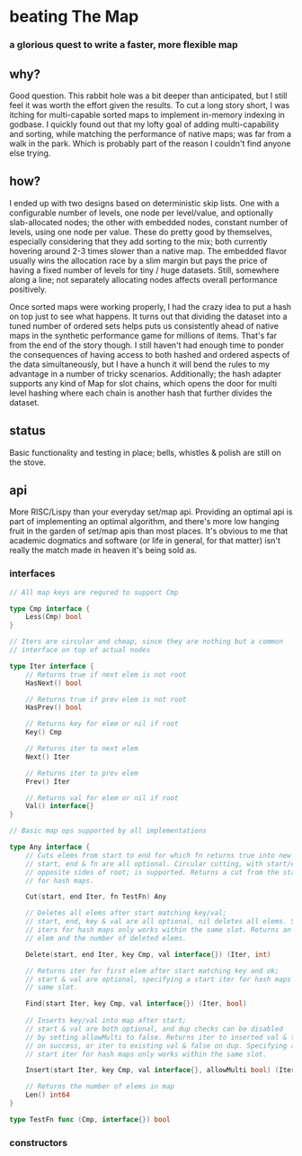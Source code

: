 # beating The Map
### a glorious quest to write a faster, more flexible map

## why?
Good question. This rabbit hole was a bit deeper than anticipated, but I still feel it was worth the effort given the results. To cut a long story short, I was itching for multi-capable sorted maps to implement in-memory indexing in godbase. I quickly found out that my lofty goal of adding multi-capability and sorting, while matching the performance of native maps; was far from a walk in the park. Which is probably part of the reason I couldn't find anyone else trying.

## how?
I ended up with two designs based on deterministic skip lists. One with a configurable number of levels, one node per level/value, and optionally slab-allocated nodes; the other with embedded nodes, constant number of levels, using one node per value. These do pretty good by themselves, especially considering that they add sorting to the mix; both currently hovering around 2-3 times slower than a native map. The embedded flavor usually wins the allocation race by a slim margin but pays the price of having a fixed number of levels for tiny / huge datasets. Still, somewhere along a line; not separately allocating nodes affects overall performance positively.

Once sorted maps were working properly, I had the crazy idea to put a hash on top just to see what happens. It turns out that dividing the dataset into a tuned number of ordered sets helps puts us consistently ahead of native maps in the synthetic performance game for millions of items. That's far from the end of the story though. I still haven't had enough time to ponder the consequences of having access to both hashed and ordered aspects of the data simultaneously, but I have a hunch it will bend the rules to my advantage in a number of tricky scenarios. Additionally; the hash adapter supports any kind of Map for slot chains, which opens the door for multi level hashing where each chain is another hash that further divides the dataset.

## status
Basic functionality and testing in place; bells, whistles & polish are still on the stove.

## api
More RISC/Lispy than your everyday set/map api. Providing an optimal api is part of implementing an optimal algorithm, and there's more low hanging fruit in the garden of set/map apis than most places. It's obvious to me that academic dogmatics and software (or life in general, for that matter) isn't really the match made in heaven it's being sold as.

### interfaces

```go
// All map keys are requred to support Cmp

type Cmp interface {
	Less(Cmp) bool
}

// Iters are circular and cheap, since they are nothing but a common 
// interface on top of actual nodes

type Iter interface {
	// Returns true if next elem is not root
	HasNext() bool

	// Returns true if prev elem is not root
	HasPrev() bool

	// Returns key for elem or nil if root
	Key() Cmp

	// Returns iter to next elem
	Next() Iter

	// Returns iter to prev elem
	Prev() Iter

	// Returns val for elem or nil if root
	Val() interface{}
}

// Basic map ops supported by all implementations

type Any interface {
	// Cuts elems from start to end for which fn returns true into new set;
	// start, end & fn are all optional. Circular cutting, with start/end on
	// opposite sides of root; is supported. Returns a cut from the start slot
	// for hash maps.

	Cut(start, end Iter, fn TestFn) Any

	// Deletes all elems after start matching key/val;
	// start, end, key & val are all optional, nil deletes all elems. Specifying 
	// iters for hash maps only works within the same slot. Returns an iter to next 
	// elem and the number of deleted elems.

	Delete(start, end Iter, key Cmp, val interface{}) (Iter, int)

	// Returns iter for first elem after start matching key and ok;
	// start & val are optional, specifying a start iter for hash maps only works within the 
	// same slot.

	Find(start Iter, key Cmp, val interface{}) (Iter, bool)
	
	// Inserts key/val into map after start;
	// start & val are both optional, and dup checks can be disabled 
	// by setting allowMulti to false. Returns iter to inserted val & true
	// on success, or iter to existing val & false on dup. Specifying a
	// start iter for hash maps only works within the same slot.

	Insert(start Iter, key Cmp, val interface{}, allowMulti bool) (Iter, bool)

	// Returns the number of elems in map
	Len() int64
}

type TestFn func (Cmp, interface{}) bool

```

### constructors